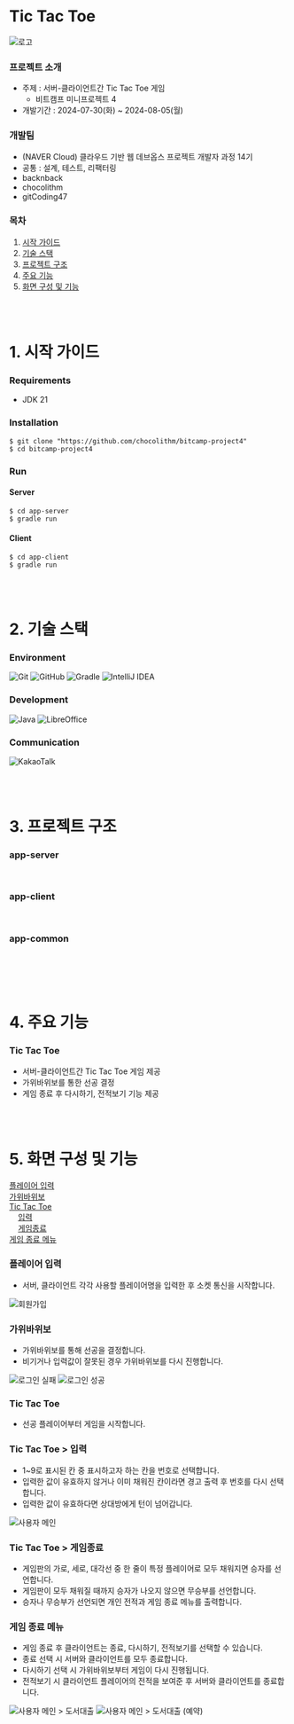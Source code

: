 # Tic Tac Toe
<img src="README_images/logo.png" alt="로고">

### 프로젝트 소개
- 주제 : 서버-클라이언트간 Tic Tac Toe 게임
  - 비트캠프 미니프로젝트 4
- 개발기간 : 2024-07-30(화) ~ 2024-08-05(월)
<!-- 이후 UI, 기능 분리 -->


### 개발팀
- (NAVER Cloud) 클라우드 기반 웹 데브옵스 프로젝트 개발자 과정 14기
- 공통 : 설계, 테스트, 리팩터링
- backnback
- chocolithm
- gitCoding47


### 목차
1. [시작 가이드](#1-시작-가이드)
2. [기술 스택](#2-기술-스택)
3. [프로젝트 구조](#3-프로젝트-구조)
4. [주요 기능](#4-주요-기능)
5. [화면 구성 및 기능](#5-화면-구성-및-기능)

<!-- 
  프로젝트 로고, 배포 주소
https://velog.io/@luna7182/%EB%B0%B1%EC%97%94%EB%93%9C-%ED%94%84%EB%A1%9C%EC%A0%9D%ED%8A%B8-README-%EC%93%B0%EB%8A%94-%EB%B2%95
 -->


<br><br>
# 1. 시작 가이드

### Requirements
- JDK 21

### Installation
```
$ git clone "https://github.com/chocolithm/bitcamp-project4"
$ cd bitcamp-project4
```

### Run
#### Server
```
$ cd app-server
$ gradle run
```
#### Client
```
$ cd app-client
$ gradle run
```

<!-- Backend, Frontend -->



<br><br>
# 2. 기술 스택
<!-- https://github.com/Ileriayo/markdown-badges?tab=readme-ov-file#badges -->

### Environment
![Git](https://img.shields.io/badge/git-%23F05033.svg?style=for-the-badge&logo=git&logoColor=white)
![GitHub](https://img.shields.io/badge/github-%23121011.svg?style=for-the-badge&logo=github&logoColor=white)
![Gradle](https://img.shields.io/badge/Gradle-02303A.svg?style=for-the-badge&logo=Gradle&logoColor=white)
![IntelliJ IDEA](https://img.shields.io/badge/IntelliJIDEA-000000.svg?style=for-the-badge&logo=intellij-idea&logoColor=white)

### Development
![Java](https://img.shields.io/badge/java-%23ED8B00.svg?style=for-the-badge&logo=openjdk&logoColor=white)
![LibreOffice](https://img.shields.io/badge/LibreOffice-%2318A303?style=for-the-badge&logo=LibreOffice&logoColor=white)

### Communication
![KakaoTalk](https://img.shields.io/badge/kakaotalk-ffcd00.svg?style=for-the-badge&logo=kakaotalk&logoColor=000000)



<!-- 상황에 따라 config, test, deploy 등 추가 -->


<!-- 채택한 개발 기술과 브랜치 전략 -->

<br><br>
# 3. 프로젝트 구조
### app-server
<pre>

</pre>

### app-client
<pre>

</pre>

### app-common
<pre>

</pre>

<br><br>
# 4. 주요 기능

### Tic Tac Toe
- 서버-클라이언트간 Tic Tac Toe 게임 제공
- 가위바위보를 통한 선공 결정
- 게임 종료 후 다시하기, 전적보기 기능 제공


<br><br>
# 5. 화면 구성 및 기능

[플레이어 입력](#플레이어-입력)  
[가위바위보](#가위바위보)  
[Tic Tac Toe](#Tic-Tac-Toe)  
&nbsp;&nbsp;&nbsp;&nbsp;[입력](#Tic-Tac-Toe--입력)  
&nbsp;&nbsp;&nbsp;&nbsp;[게임종료](#Tic-Tac-Toe--게임종료)  
[게임 종료 메뉴](#게임-종료-메뉴)

### 플레이어 입력
- 서버, 클라이언트 각각 사용할 플레이어명을 입력한 후 소켓 통신을 시작합니다.

<img src="README_images/join.png" alt="회원가입">

### 가위바위보
- 가위바위보를 통해 선공을 결정합니다.
- 비기거나 입력값이 잘못된 경우 가위바위보를 다시 진행합니다.

<img src="README_images/login_fail.png" alt="로그인 실패">
<img src="README_images/login_success.png" alt="로그인 성공">

### Tic Tac Toe
- 선공 플레이어부터 게임을 시작합니다.

### Tic Tac Toe > 입력
- 1~9로 표시된 칸 중 표시하고자 하는 칸을 번호로 선택합니다.
- 입력한 값이 유효하지 않거나 이미 채워진 칸이라면 경고 출력 후 번호를 다시 선택합니다.
- 입력한 값이 유효하다면 상대방에게 턴이 넘어갑니다.

<img src="README_images/main_user.png" alt="사용자 메인">

### Tic Tac Toe > 게임종료
- 게임판의 가로, 세로, 대각선 중 한 줄이 특정 플레이어로 모두 채워지면 승자를 선언합니다.
- 게임판이 모두 채워질 때까지 승자가 나오지 않으면 무승부를 선언합니다.
- 승자나 무승부가 선언되면 개인 전적과 게임 종료 메뉴를 출력합니다.

### 게임 종료 메뉴
- 게임 종료 후 클라이언트는 종료, 다시하기, 전적보기를 선택할 수 있습니다.
- 종료 선택 시 서버와 클라이언트를 모두 종료합니다.
- 다시하기 선택 시 가위바위보부터 게임이 다시 진행됩니다.
- 전적보기 시 클라이언트 플레이어의 전적을 보여준 후 서버와 클라이언트를 종료합니다.

<img src="README_images/library_borrow.png" alt="사용자 메인 > 도서대출">
<img src="README_images/library_reserve.png" alt="사용자 메인 > 도서대출 (예약)">



<!-- 아키텍쳐 구조, 개발 일지, 회고 블로그 링크, 트러블 슈팅, 개선 목표, 후기 -->
